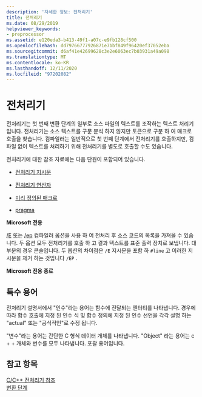 ```yaml
---
description: '자세한 정보: 전처리기'
title: 전처리기
ms.date: 08/29/2019
helpviewer_keywords:
- preprocessor
ms.assetid: e120eda3-b413-49f1-a07c-e9fb128cf500
ms.openlocfilehash: dd79766777926871e7bbf849f96420ef37052eba
ms.sourcegitcommit: d6af41e42699628c3e2e6063ec7b03931a49a098
ms.translationtype: MT
ms.contentlocale: ko-KR
ms.lasthandoff: 12/11/2020
ms.locfileid: "97202082"
---
```

# <a name="preprocessor"></a>전처리기

전처리기는 첫 번째 변환 단계의 일부로 소스 파일의 텍스트를 조작하는 텍스트 처리기입니다. 전처리기는 소스 텍스트를 구문 분석 하지 않지만 토큰으로 구분 하 여 매크로 호출을 찾습니다. 컴파일러는 일반적으로 첫 번째 단계에서 전처리기를 호출하지만, 컴파일 없이 텍스트를 처리하기 위해 전처리기를 별도로 호출할 수도 있습니다.

전처리기에 대한 참조 자료에는 다음 단원이 포함되어 있습니다.

- [전처리기 지시문](../preprocessor/preprocessor-directives.md)

- [전처리기 연산자](../preprocessor/preprocessor-operators.md)

- [미리 정의된 매크로](../preprocessor/predefined-macros.md)

- [pragma](../preprocessor/pragma-directives-and-the-pragma-keyword.md)

**Microsoft 전용**

[/E](../build/reference/e-preprocess-to-stdout.md) 또는 [/ep](../build/reference/ep-preprocess-to-stdout-without-hash-line-directives.md) 컴파일러 옵션을 사용 하 여 전처리 후 소스 코드의 목록을 가져올 수 있습니다. 두 옵션 모두 전처리기를 호출 하 고 결과 텍스트를 표준 출력 장치로 보냅니다. 대부분의 경우 콘솔입니다. 두 옵션의 차이점은 `/E` 지시문을 포함 하 `#line` 고 이러한 지시문을 제거 하는 것입니다 `/EP` .

**Microsoft 전용 종료**

## <a name="special-terminology"></a><a name="_predir_special_terminology"></a> 특수 용어

전처리기 설명서에서 "인수"라는 용어는 함수에 전달되는 엔터티를 나타냅니다. 경우에 따라 함수 호출에 지정 된 인수 식 및 함수 정의에 지정 된 인수 선언을 각각 설명 하는 "actual" 또는 "공식적인"로 수정 됩니다.

"변수"라는 용어는 간단한 C 형식 데이터 개체를 나타냅니다. "Object" 라는 용어는 c + + 개체와 변수를 모두 나타냅니다. 포괄 용어입니다.

## <a name="see-also"></a>참고 항목

[C/C++ 전처리기 참조](../preprocessor/c-cpp-preprocessor-reference.md)\
[변환 단계](../preprocessor/phases-of-translation.md)
